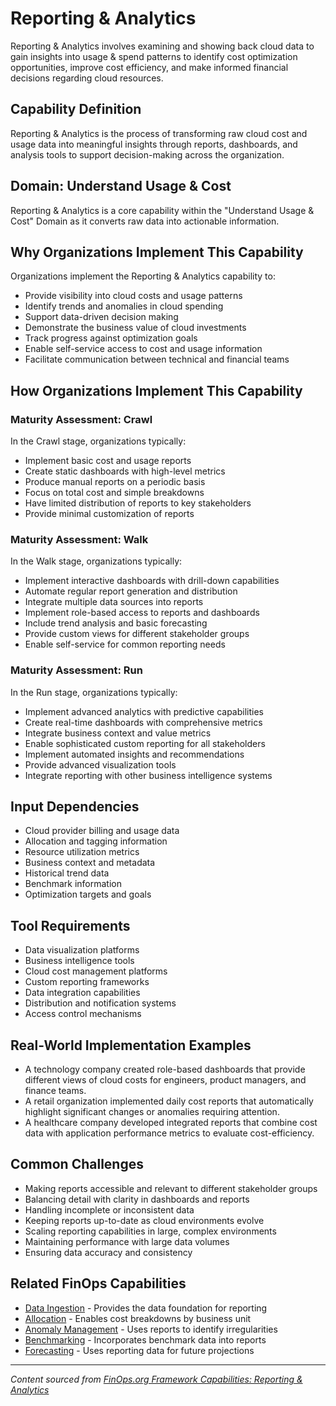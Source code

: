 # Reporting & Analytics

Reporting & Analytics involves examining and showing back cloud data to gain insights into usage & spend patterns to identify cost optimization opportunities, improve cost efficiency, and make informed financial decisions regarding cloud resources.

## Capability Definition

Reporting & Analytics is the process of transforming raw cloud cost and usage data into meaningful insights through reports, dashboards, and analysis tools to support decision-making across the organization.

## Domain: Understand Usage & Cost

Reporting & Analytics is a core capability within the "Understand Usage & Cost" Domain as it converts raw data into actionable information.

## Why Organizations Implement This Capability

Organizations implement the Reporting & Analytics capability to:

- Provide visibility into cloud costs and usage patterns
- Identify trends and anomalies in cloud spending
- Support data-driven decision making
- Demonstrate the business value of cloud investments
- Track progress against optimization goals
- Enable self-service access to cost and usage information
- Facilitate communication between technical and financial teams

## How Organizations Implement This Capability

### Maturity Assessment: Crawl

In the Crawl stage, organizations typically:
- Implement basic cost and usage reports
- Create static dashboards with high-level metrics
- Produce manual reports on a periodic basis
- Focus on total cost and simple breakdowns
- Have limited distribution of reports to key stakeholders
- Provide minimal customization of reports

### Maturity Assessment: Walk

In the Walk stage, organizations typically:
- Implement interactive dashboards with drill-down capabilities
- Automate regular report generation and distribution
- Integrate multiple data sources into reports
- Implement role-based access to reports and dashboards
- Include trend analysis and basic forecasting
- Provide custom views for different stakeholder groups
- Enable self-service for common reporting needs

### Maturity Assessment: Run

In the Run stage, organizations typically:
- Implement advanced analytics with predictive capabilities
- Create real-time dashboards with comprehensive metrics
- Integrate business context and value metrics
- Enable sophisticated custom reporting for all stakeholders
- Implement automated insights and recommendations
- Provide advanced visualization tools
- Integrate reporting with other business intelligence systems

## Input Dependencies

- Cloud provider billing and usage data
- Allocation and tagging information
- Resource utilization metrics
- Business context and metadata
- Historical trend data
- Benchmark information
- Optimization targets and goals

## Tool Requirements

- Data visualization platforms
- Business intelligence tools
- Cloud cost management platforms
- Custom reporting frameworks
- Data integration capabilities
- Distribution and notification systems
- Access control mechanisms

## Real-World Implementation Examples

- A technology company created role-based dashboards that provide different views of cloud costs for engineers, product managers, and finance teams.
- A retail organization implemented daily cost reports that automatically highlight significant changes or anomalies requiring attention.
- A healthcare company developed integrated reports that combine cost data with application performance metrics to evaluate cost-efficiency.

## Common Challenges 

- Making reports accessible and relevant to different stakeholder groups
- Balancing detail with clarity in dashboards and reports
- Handling incomplete or inconsistent data
- Keeping reports up-to-date as cloud environments evolve
- Scaling reporting capabilities in large, complex environments
- Maintaining performance with large data volumes
- Ensuring data accuracy and consistency

## Related FinOps Capabilities

- [Data Ingestion](./data-ingestion.md) - Provides the data foundation for reporting
- [Allocation](./allocation.md) - Enables cost breakdowns by business unit
- [Anomaly Management](./anomaly-management.md) - Uses reports to identify irregularities
- [Benchmarking](./benchmarking.md) - Incorporates benchmark data into reports
- [Forecasting](./forecasting.md) - Uses reporting data for future projections

---

_Content sourced from [FinOps.org Framework Capabilities: Reporting & Analytics](https://www.finops.org/framework/capabilities/reporting-analytics/)_

